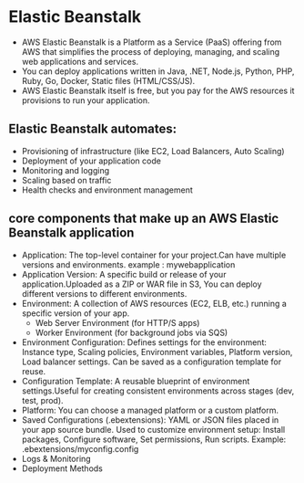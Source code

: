 # Elastic Beanstalk
- AWS Elastic Beanstalk is a Platform as a Service (PaaS) offering from AWS that simplifies the process of deploying, managing, and scaling web applications and services.
- You can deploy applications written in Java, .NET, Node.js, Python, PHP, Ruby, Go, Docker, Static files (HTML/CSS/JS).
- AWS Elastic Beanstalk itself is free, but you pay for the AWS resources it provisions to run your application.

## Elastic Beanstalk automates:
- Provisioning of infrastructure (like EC2, Load Balancers, Auto Scaling)
- Deployment of your application code
- Monitoring and logging
- Scaling based on traffic
- Health checks and environment management

## core components that make up an AWS Elastic Beanstalk application
- Application: The top-level container for your project.Can have multiple versions and environments. example : mywebapplication
- Application Version: A specific build or release of your application.Uploaded as a ZIP or WAR file in S3, You can deploy different versions to different environments.
- Environment: A collection of AWS resources (EC2, ELB, etc.) running a specific version of your app.
    - Web Server Environment (for HTTP/S apps)
    - Worker Environment (for background jobs via SQS)
- Environment Configuration: Defines settings for the environment: Instance type, Scaling policies, Environment variables, Platform version, Load balancer settings. Can be saved as a configuration template for reuse.
- Configuration Template: A reusable blueprint of environment settings.Useful for creating consistent environments across stages (dev, test, prod).
- Platform: You can choose a managed platform or a custom platform.
- Saved Configurations (.ebextensions): YAML or JSON files placed in your app source bundle. Used to customize environment setup: Install packages, Configure software, Set permissions, Run scripts. Example: .ebextensions/myconfig.config
- Logs & Monitoring
- Deployment Methods
  

